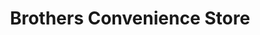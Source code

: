 ---
title: "Brothers Convenience Store"
url: /brighton/brothers-convenience-store/
shop: convenience
---